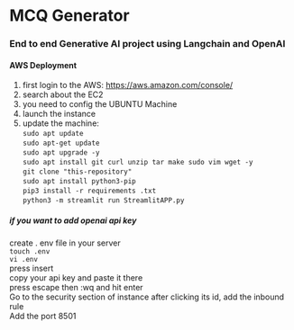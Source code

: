 # MCQ Generator

### End to end Generative AI project using Langchain and OpenAI

#### AWS Deployment

1. first login to the AWS: https://aws.amazon.com/console/
2. search about the EC2
3. you need to config the UBUNTU Machine
4. launch the instance
5. update the machine:  
   `sudo apt update`  
   `sudo apt-get update`  
   `sudo apt upgrade -y`  
   `sudo apt install git curl unzip tar make sudo vim wget -y`  
   `git clone "this-repository"`  
   `sudo apt install python3-pip`  
   `pip3 install -r requirements .txt`  
   `python3 -m streamlit run StreamlitAPP.py`

##### if you want to add openai api key

create . env file in your server  
`touch .env`  
`vi .env`  
press insert  
copy your api key and paste it there  
press escape then :wq and hit enter  
Go to the security section of instance after clicking its id, add the inbound rule  
Add the port 8501
